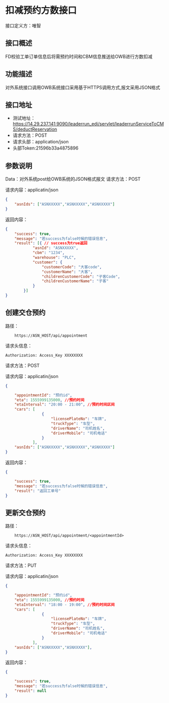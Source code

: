 # 扣减预约方数接口

接口定义方：唯智

## 接口概述

  FD校验工单订单信息后将需预约时间和CBM信息推送给OWB进行方数扣减

## 功能描述

  对外系统接口调用OWB系统接口采用基于HTTPS调用方式,报文采用JSON格式
  
## 接口地址  
  
  * 测试地址：https://14.29.237.141:9090/leaderrun_edi/servlet/leaderrunServiceToCMS/deductReservation  
  * 请求方法：POST
  * 请求头部：application/json
  * 头部Token:21596b33a4875896
  
## 参数说明
  
  Data：对外系统post给OWB系统的JSON格式报文 
请求方法：POST

请求内容：applicatin/json

```json
{
	"asnIds": ["ASNXXXXX","ASNXXXXX","ASNXXXXX"]
}
```

返回内容：

```json
{
    "success": true, 
    "message": "若success为false时候的错误信息",
    "result": [{ // success为true返回
			"asnId": "ASNXXXXX",
			"cbm": "1234",
			"warehouse": "PLC",
			"customer": {
				"customerCode": "大客code",
				"customerName": "大客",
				"childrenCustomerCode": "子客Code",
				"childrenCustomerName": "子客"
			}
		}]
}
```


## 创建交仓预约

路径：

```
    https://ASN_HOST/api/appointment
```

请求头信息：

```
Authorization: Access_Key XXXXXXXX
```

请求方法：POST

请求内容：applicatin/json

```json
{

	"appointmentId": "预约id",
	"eta": 1555999135000, //预约时间
	"etaInterval": "20:00 - 21:00", //预约时间区间
	"cars": [
				{
					"licensePlateNo": "车牌",
					"truckType": "车型",
					"driverName": "司机姓名",
					"driverMobile": "司机电话"
				}
			],
	"asnIds": ["ASNXXXXX","ASNXXXXX","ASNXXXXX"]
}
```

返回内容：

```json
{

    "success": true,
    "message": "若success为false时候的错误信息",
	"result": "返回工单号"
}
```

## 更新交仓预约


路径：

```
    https://ASN_HOST/api/appointment/<appointmentId>
```

请求头信息：

```
Authorization: Access_Key XXXXXXXX
```

请求方法：PUT

请求内容：applicatin/json

```json
{

	"appointmentId": "预约id",
	"eta": 1555999135000, //预约时间
	"etaInterval": "18:00 - 19:00", //预约时间区间
	"cars": [
				{
					"licensePlateNo": "车牌",
					"truckType": "车型",
					"driverName": "司机姓名",
					"driverMobile": "司机电话"
				}
			],
	"asnIds": ["ASNXXXXX","ASNXXXXX"],
}
```

返回内容：

```json
{

    "success": true,
    "message": "若success为false时候的错误信息",
	"result": null
}
